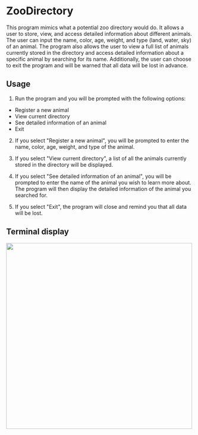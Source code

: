 # ZooDirectory

This program mimics what a potential zoo directory would do. It allows a user to store, view, and access detailed information about different animals. The user can input the name, color, age, weight, and type (land, water, sky) of an animal. The program also allows the user to view a full list of animals currently stored in the directory and access detailed information about a specific animal by searching for its name. Additionally, the user can choose to exit the program and will be warned that all data will be lost in advance.


<h2> Usage </h2>

1. Run the program and you will be prompted with the following options:
  * Register a new animal
  * View current directory
  * See detailed information of an animal
  * Exit

2. If you select "Register a new animal", you will be prompted to enter the name, color, age, weight, and type of the animal.

3. If you select "View current directory", a list of all the animals currently stored in the directory will be displayed.

4. If you select "See detailed information of an animal", you will be prompted to enter the name of the animal you wish to learn more about. The program will then display the detailed information of the animal you searched for.

5. If you select "Exit", the program will close and remind you that all data will be lost.

<h2> Terminal display </h2>
<img src="https://i.gyazo.com/0d0090c73b6da62120d17535d920e196.png" width="500">

